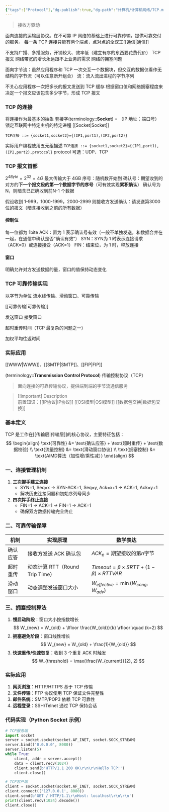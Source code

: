 ```yaml
---
{"tags":["Protocol"],"dg-publish":true,"dg-path":"计算机/计算机网络/TCP.md","permalink":"/计算机/计算机网络/TCP/","dgPassFrontmatter":true,"noteIcon":"","created":"2024-10-16T10:15:55.752+08:00","updated":"2025-04-25T18:13:59.630+08:00"}
---
```


>接收方驱动

面向连接的运输层协议。在不可靠 IP 网络的基础上进行可靠传输，提供可靠交付的服务。
每一条 TCP 连接只能有两个端点，点对点的全双工[[通信\|通信]]

不支持广播、多播服务，开销较大、效率低（建立有序的东西要花费代价）
TCP 报文
网络带宽的增长永远跟不上业务的需求
网络的拥塞问题

面向字节流：虽然应用程序和 TCP 一次交互一个数据块，但交互的数据仅看作无结构的字节流（可以任意断开组合）
流：流入流出进程的字节序列

不关心应用程序一次把多长的报文发送到 TCP 缓存
根据窗口值和网络拥塞程度来决定一个报文应该包含多少字节，形成 TCP 报文

### TCP 的连接
将连接作为最基本的抽象
套接字(terminology::**Socket**) = （IP 地址：端口号）
锁定互联网中特定主机的特定进程
[[Socket\|Socket]]

`TCP连接 ::= {socket1,socket2}={(IP1,port1),(IP2,port2)}`

实际用户编程使用五元组描述
`TCP连接 ::= {socket1,socket2}={(IP1,port1),(IP2,port2),protocol}`
protocol 可选：UDP、TCP 

### TCP 报文首部

$2^{4Byte}=2^{32}=4G$
最大传输大于 4GB
序号：随机数开始到
确认号：期望收到的对方的**下一个报文段的第一个数据字节的序号**（可有效实现**累积确认**）
确认号为 N，则暗含已正确收到前N-1 个数据

假设收到 1-999，1000-1999，2000-2999
则接收方发送确认：请发送第3000 位的报文（暗含接收到之前的所有数据）


#### 控制位
每一位都为 1bite
ACK：置为 1 表示确认号有效（一般不单独发送，和数据合并在一起，在通信中确认是否“确认有效”）
SYN：SYN为 1 时表示连接请求（ACK=0）或连接接受（ACK=1）
FIN：结束位，为 1 时，释放连接
#### 窗口
明确允许对方发送数据的量，窗口的值保持动态变化
 
### TCP 可靠传输实现
以字节为单位
流水线传输、滑动窗口、可靠传输

[[可靠传输\|可靠传输]]

发送窗口
接受窗口

超时重传时间（TCP 最复杂的问题之一）

加权平均往返时间

### 实际应用
[[WWW\|WWW]]、[[SMTP\|SMTP]]、[[FIP\|FIP]]


(terminology::**Transmission Control Protocol**) 传输控制协议（TCP）  
> 面向连接的可靠传输协议，提供端到端的字节流通信服务

>[!important] Description  
>前置知识：[[IP协议\|IP协议]] [[OSI模型\|OSI模型]] [[数据包交换\|数据包交换]]  

### 基本定义
TCP 是工作在[[传输层\|传输层]]的核心协议，主要特征包括：
$$
\begin{align}
\text{可靠性} &= \text{确认应答} + \text{超时重传} + \text{数据校验} \\
\text{流量控制} &= \text{滑动窗口协议} \\
\text{拥塞控制} &= \text{AIMD算法（加性增/乘性减）}
\end{align}
$$

### 一、连接管理机制
1. **三次握手建立连接**
   - SYN=1, Seq=x → SYN-ACK=1, Seq=y, Ack=x+1 → ACK=1, Ack=y+1
   - 解决历史连接问题和初始序列号同步
2. **四次挥手终止连接**
   - FIN=1 → ACK=1 → FIN=1 → ACK=1
   - 确保双方数据传输完全终止

### 二、可靠传输保障
| 机制 | 实现原理 | 数学表达 |
|---|---|---|
| 确认应答 | 接收方发送 ACK 确认包 | $ACK_n = \text{期望接收的第}n\text{字节}$ |
| 超时重传 | 动态计算 RTT（Round Trip Time） | $Timeout = \beta \times SRTT + (1-\beta) \times RTTVAR$ |
| 滑动窗口 | 动态调整发送窗口大小 | $W_{effective} = \min(W_{cong}, W_{adv})$ |

### 三、拥塞控制算法
1. **慢启动阶段**：窗口大小按指数增长  
   $$ W_{new} = W_{old} + \lfloor \frac{W_{old}}{k} \rfloor \quad (k=2) $$
2. **拥塞避免阶段**：窗口线性增长  
   $$ W_{new} = W_{old} + \frac{1}{W_{old}} $$
3. **快速重传/快速恢复**：收到 3 个重复 ACK 时触发  
   $$ W_{threshold} = \max(\frac{W_{current}}{2}, 2) $$

### 实际应用
1. **网页浏览**：HTTP/HTTPS 基于 TCP 传输
2. **文件传输**：FTP 协议使用 TCP 保证文件完整性
3. **邮件系统**：SMTP/POP3 依赖 TCP 可靠性
4. **远程登录**：SSH/Telnet 通过 TCP 保持会话

### 代码实现（Python Socket 示例）
```python
# TCP服务端
import socket
server = socket.socket(socket.AF_INET, socket.SOCK_STREAM)
server.bind(('0.0.0.0', 8080))
server.listen(5)
while True:
    client, addr = server.accept()
    data = client.recv(1024)
    client.send(b'HTTP/1.1 200 OK\r\n\r\nHello TCP!')
    client.close()

# TCP客户端
client = socket.socket(socket.AF_INET, socket.SOCK_STREAM)
client.connect(('127.0.0.1', 8080))
client.send(b'GET / HTTP/1.1\r\nHost: localhost\r\n\r\n')
print(client.recv(1024).decode())
client.close()
```